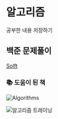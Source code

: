 # 알고리즘

공부한 내용 저장하기

## 백준 문제풀이

[Solft](https://www.acmicpc.net/user/solft)

### :books: 도움이 된 책

![Algorithms](https://image.aladin.co.kr/product/17631/96/cover500/k892534117_1.jpg) 

![알고리즘 트레이닝](https://image.aladin.co.kr/product/11084/79/cover500/896626400x_1.jpg)

